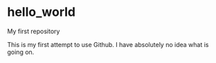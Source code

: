 # hello_world
My first repository

This is my first attempt to use Github.  I have absolutely no idea what is going on.

